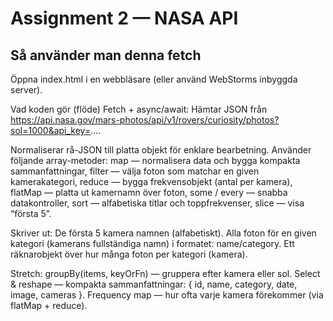 # Assignment 2 — NASA API
## Så använder man denna fetch

Öppna index.html i en webbläsare (eller använd WebStorms inbyggda server).

Vad koden gör (flöde)
Fetch + async/await: Hämtar JSON från https://api.nasa.gov/mars-photos/api/v1/rovers/curiosity/photos?sol=1000&api_key=....

Normaliserar rå-JSON till platta objekt för enklare bearbetning.
Använder följande array-metoder:
map — normalisera data och bygga kompakta sammanfattningar,
filter — välja foton som matchar en given kamerakategori,
reduce — bygga frekvensobjekt (antal per kamera),
flatMap — platta ut kamernamn över foton,
some / every — snabba datakontroller,
sort — alfabetiska titlar och toppfrekvenser,
slice — visa “första 5”.

Skriver ut:
De första 5 kamera namnen (alfabetiskt).
Alla foton för en given kategori (kamerans fullständiga namn) i formatet: name/category.
Ett räknarobjekt över hur många foton per kategori (kamera).

Stretch:
groupBy(items, keyOrFn) — gruppera efter kamera eller sol.
Select & reshape — kompakta sammanfattningar: { id, name, category, date, image, cameras }.
Frequency map — hur ofta varje kamera förekommer (via flatMap + reduce).
